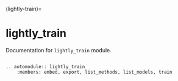 (lightly-train)=

# lightly_train

Documentation for `lightly_train` module.

```{eval-rst}

.. automodule:: lightly_train
    :members: embed, export, list_methods, list_models, train

```
